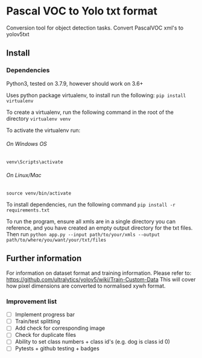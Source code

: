 # Pascal VOC to Yolo txt format
Conversion tool for object detection tasks. Convert PascalVOC xml's to yolov5txt


## Install
### Dependencies
Python3, tested on 3.7.9, however should work on 3.6+

Uses python package virtualenv, to install run the following:
```pip install virtualenv```

To create a virtualenv, run the following command in the root of the directory
```virtualenv venv```

To activate the virtualenv run:
###### On Windows OS
```venv\Scripts\activate```
###### On Linux/Mac
```source venv/bin/activate```

To install dependencies, run the following command
```pip install -r requirements.txt```

To run the program, ensure all xmls are in a single directory you can reference, and you have created an empty output directory for the txt files. Then run
```python app.py --input path/to/your/xmls --output path/to/where/you/want/your/txt/files```

## Further information
For information on dataset format and training information.
Please refer to: https://github.com/ultralytics/yolov5/wiki/Train-Custom-Data
This will cover how pixel dimensions are converted to normalised xywh format.

### Improvement list
- [ ] Implement progress bar
- [ ] Train/test splitting
- [ ] Add check for corresponding image
- [ ] Check for duplicate files
- [ ] Ability to set class numbers + class id's (e.g. dog is class id 0)
- [ ] Pytests + github testing + badges